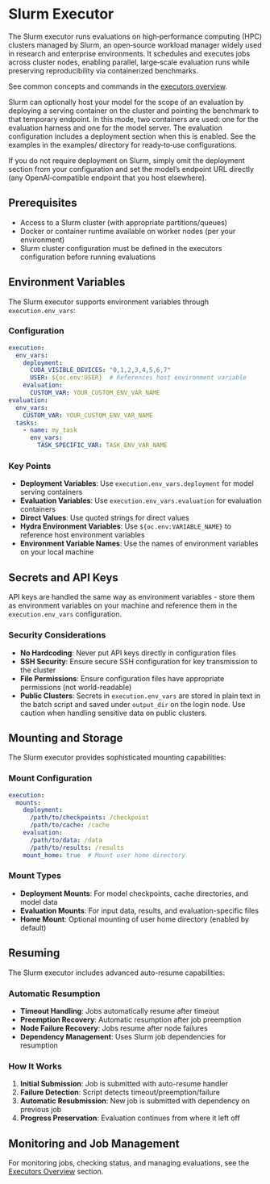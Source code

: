 # Slurm Executor

The Slurm executor runs evaluations on high‑performance computing (HPC) clusters managed by Slurm, an open‑source workload manager widely used in research and enterprise environments. It schedules and executes jobs across cluster nodes, enabling parallel, large‑scale evaluation runs while preserving reproducibility via containerized benchmarks.

See common concepts and commands in the [executors overview](overview.md).

Slurm can optionally host your model for the scope of an evaluation by deploying a serving container on the cluster and pointing the benchmark to that temporary endpoint. In this mode, two containers are used: one for the evaluation harness and one for the model server. The evaluation configuration includes a deployment section when this is enabled. See the examples in the examples/ directory for ready‑to‑use configurations.

If you do not require deployment on Slurm, simply omit the deployment section from your configuration and set the model’s endpoint URL directly (any OpenAI‑compatible endpoint that you host elsewhere).

## Prerequisites

- Access to a Slurm cluster (with appropriate partitions/queues)
- Docker or container runtime available on worker nodes (per your environment)
- Slurm cluster configuration must be defined in the executors configuration before running evaluations

## Environment Variables

The Slurm executor supports environment variables through `execution.env_vars`:

### Configuration

```yaml
execution:
  env_vars:
    deployment:
      CUDA_VISIBLE_DEVICES: "0,1,2,3,4,5,6,7"
      USER: ${oc.env:USER}  # References host environment variable
    evaluation:
      CUSTOM_VAR: YOUR_CUSTOM_ENV_VAR_NAME
evaluation:
  env_vars:
    CUSTOM_VAR: YOUR_CUSTOM_ENV_VAR_NAME
  tasks:
    - name: my_task
      env_vars:
        TASK_SPECIFIC_VAR: TASK_ENV_VAR_NAME
```

### Key Points

- **Deployment Variables**: Use `execution.env_vars.deployment` for model serving containers
- **Evaluation Variables**: Use `execution.env_vars.evaluation` for evaluation containers
- **Direct Values**: Use quoted strings for direct values
- **Hydra Environment Variables**: Use `${oc.env:VARIABLE_NAME}` to reference host environment variables
- **Environment Variable Names**: Use the names of environment variables on your local machine

## Secrets and API Keys

API keys are handled the same way as environment variables - store them as environment variables on your machine and reference them in the `execution.env_vars` configuration.

### Security Considerations

- **No Hardcoding**: Never put API keys directly in configuration files
- **SSH Security**: Ensure secure SSH configuration for key transmission to the cluster
- **File Permissions**: Ensure configuration files have appropriate permissions (not world-readable)
- **Public Clusters**: Secrets in `execution.env_vars` are stored in plain text in the batch script and saved under `output_dir` on the login node. Use caution when handling sensitive data on public clusters.

## Mounting and Storage

The Slurm executor provides sophisticated mounting capabilities:

### Mount Configuration

```yaml
execution:
  mounts:
    deployment:
      /path/to/checkpoints: /checkpoint
      /path/to/cache: /cache
    evaluation:
      /path/to/data: /data
      /path/to/results: /results
    mount_home: true  # Mount user home directory
```

### Mount Types

- **Deployment Mounts**: For model checkpoints, cache directories, and model data
- **Evaluation Mounts**: For input data, results, and evaluation-specific files
- **Home Mount**: Optional mounting of user home directory (enabled by default)

## Resuming

The Slurm executor includes advanced auto-resume capabilities:

### Automatic Resumption

- **Timeout Handling**: Jobs automatically resume after timeout
- **Preemption Recovery**: Automatic resumption after job preemption
- **Node Failure Recovery**: Jobs resume after node failures
- **Dependency Management**: Uses Slurm job dependencies for resumption

### How It Works

1. **Initial Submission**: Job is submitted with auto-resume handler
2. **Failure Detection**: Script detects timeout/preemption/failure
3. **Automatic Resubmission**: New job is submitted with dependency on previous job
4. **Progress Preservation**: Evaluation continues from where it left off

## Monitoring and Job Management

For monitoring jobs, checking status, and managing evaluations, see the [Executors Overview](overview.md#job-management) section.
